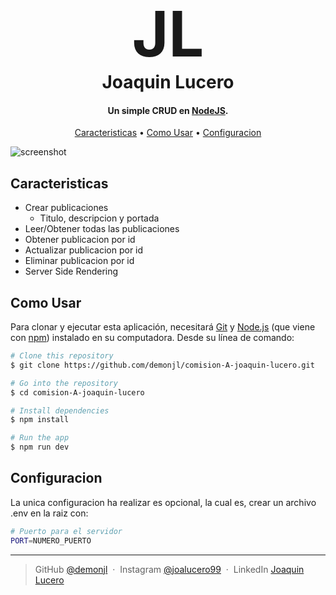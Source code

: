 
<h1 align="center">
  <br>
  <a href="https://github.com/demonjl" style="font-size:100px; text-decoration:none;">JL</a>
  <br>
  Joaquin Lucero
  <br>
</h1>

<h4 align="center">Un simple CRUD en <a href="https://nodejs.org/es" target="_blank">NodeJS</a>.</h4>

<p align="center">
  <a href="#caracteristicas">Caracteristicas</a> •
  <a href="#como-usar">Como Usar</a> •
  <a href="#configuracion">Configuracion</a>
</p>

![screenshot]()

## Caracteristicas

* Crear publicaciones
  - Titulo, descripcion y portada
* Leer/Obtener todas las publicaciones
* Obtener publicacion por id
* Actualizar publicacion por id
* Eliminar publicacion por id
* Server Side Rendering

## Como Usar

Para clonar y ejecutar esta aplicación, necesitará [Git](https://git-scm.com) y [Node.js](https://nodejs.org/en/download/) (que viene con [ npm](http://npmjs.com)) instalado en su computadora. Desde su línea de comando:

```bash
# Clone this repository
$ git clone https://github.com/demonjl/comision-A-joaquin-lucero.git

# Go into the repository
$ cd comision-A-joaquin-lucero

# Install dependencies
$ npm install

# Run the app
$ npm run dev
```

## Configuracion

La unica configuracion ha realizar es opcional, la cual es, crear un archivo .env en la raiz con:
```bash
# Puerto para el servidor
PORT=NUMERO_PUERTO
```

---

> GitHub [@demonjl](https://github.com/demonjl) &nbsp;&middot;&nbsp;
> Instagram [@joalucero99](https://instagram.com/joalucero99) &nbsp;&middot;&nbsp;
> LinkedIn [Joaquin Lucero](https://www.linkedin.com/in/joaquin-claudio-lucero-gauna/)

